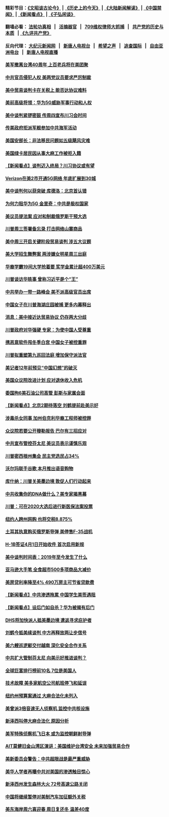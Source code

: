 #### 精彩节目：[《文昭谈古论今》](http://134.209.198.168/wenzhao) | [《历史上的今天》](http://134.209.198.168/today-in-history) | [《大陆新闻解读》](http://134.209.198.168/ntdtv-comedy) | [《中国禁闻》](http://134.209.198.168/ntdtv-news) | [《新闻看点》](http://134.209.198.168/news-insight) | [《子弘闲谈》](http://134.209.198.168/zihongxiantan/) 

  #### 翻墙必看： [法轮功真相](http://134.209.198.168:10000/videos/truth.html) &nbsp;&nbsp;|&nbsp;&nbsp; [活摘器官](http://134.209.198.168:10000/videos/res/Organs/) &nbsp;&nbsp;|&nbsp;&nbsp; [709维权律师大抓捕](http://134.209.198.168:10000/videos/709/) &nbsp;&nbsp;|&nbsp;&nbsp; [共产党的历史与本质](http://134.209.198.168:10000/videos/ccp.html) &nbsp;&nbsp;| [《九评共产党》](http://134.209.198.168:10000/videos/jiuping/) 

#### 反向代理： [大纪元新闻网](http://134.209.198.168:10080/) &nbsp;&nbsp;|&nbsp;&nbsp; [新唐人电视台](http://134.209.198.168:8000/) &nbsp;&nbsp;|&nbsp;&nbsp; [希望之声](http://134.209.198.168:8200/) &nbsp;&nbsp;|&nbsp;&nbsp; [追查国际](http://134.209.198.168:10010/) &nbsp;&nbsp;|&nbsp;&nbsp; [自由亚洲电台](http://134.209.198.168:9800/) &nbsp;&nbsp;|&nbsp;&nbsp; [新唐人电视直播](http://134.209.198.168/) 

#### [美军撤离台湾40周年 上百老兵将在美团聚](../pages/nsc412/n11162022.md?t=04040937) 

#### [中共官员侵犯人权 美两党议员要求严厉制裁](../pages/nsc412/n11161642.md?t=04040937) 

#### [美中贸易谈判卡在关税上 能否达协议难料](../pages/nsc412/n11161289.md?t=04040937) 

#### [美前高级将领：华为5G威胁军事行动和人权](../pages/nsc412/n11161385.md?t=04040937) 

#### [美中谈判紧锣密鼓 传周四宣布川习会时间](../pages/nsc412/n11161382.md?t=04040937) 

#### [传美政府拒派军舰参加中共海军活动](../pages/nsc412/n11161261.md?t=04040937) 

#### [美国安部长：非法移民问题如五级飓风灾难](../pages/nsc412/n11161128.md?t=04040937) 

#### [美国绿卡居民因从事大麻工作被拒入籍](../pages/nsc412/n11161020.md?t=04040937) 

#### [【新闻看点】谈判迈入终局？川习协议或有望](../pages/nsc412/n11160762.md?t=04040937) 

#### [Verizon在美2市开通5G网络 年底扩展到30城](../pages/nsc412/n11160738.md?t=04040937) 

#### [美中谈判何以获突破 库德洛：北京首认错](../pages/nsc412/n11160775.md?t=04040937) 

#### [为何力阻华为5G 金里奇：中共是极权国家](../pages/nsc412/n11160683.md?t=04040937) 

#### [美议员提法案 应对和制裁俄罗斯干预大选](../pages/nsc412/n11160333.md?t=04040937) 

#### [川普周三签署备忘录 打击网络山寨商品](../pages/nsc412/n11160581.md?t=04040937) 

#### [美中周三开启关键阶段贸易谈判 涉五大议题](../pages/nsc412/n11160614.md?t=04040937) 

#### [美大学招生舞弊案 两涉嫌女明星周三出庭](../pages/nsc412/n11160015.md?t=04040937) 

#### [华裔学霸19间大学抢着要 奖学金累计超400万美元](../pages/nsc412/n11160012.md?t=04040937) 

#### [川普谈访华轶事 曾称习近平是个“王”](../pages/nsc412/n11159788.md?t=04040937) 

#### [中共举办一带一路峰会 美不派高级官员出席](../pages/nsc412/n11158984.md?t=04040937) 

#### [中国女子在川普海湖庄园被捕 更多内幕释出](../pages/nsc412/n11159107.md?t=04040937) 

#### [消息：美中接近达贸易协议 仍存两大分歧](../pages/nsc412/n11158910.md?t=04040937) 

#### [川普政府对华强硬 专家：为使中国人受尊重](../pages/nsc412/n11158598.md?t=04040937) 

#### [携恶意软件闯冬季白宫 中国女子被控重罪](../pages/nsc412/n11158549.md?t=04040937) 

#### [川普拟重塑第九巡回法庭 增加保守派法官](../pages/nsc412/n11158297.md?t=04040937) 

#### [美记者12年前预见“中国幻想”的破灭](../pages/nsc412/n11158248.md?t=04040937) 

#### [美国众议院改进计划 应对退休收入危机](../pages/nsc412/n11158418.md?t=04040937) 

#### [委国拘6美石油公司高管 彭斯与家属会面](../pages/nsc412/n11158306.md?t=04040937) 

#### [【新闻看点】北京2期待落空 刘鹤提前赴美示好](../pages/nsc412/n11158091.md?t=04040937) 

#### [涉毒杀女同事 加州伯克利华裔工程师被控罪](../pages/nsc412/n11158318.md?t=04040937) 

#### [众议院若要公开穆勒报告 巴尔有三招应对](../pages/nsc412/n11158295.md?t=04040937) 

#### [中共宣布管控芬太尼 美议员表示谨慎乐观](../pages/nsc412/n11158095.md?t=04040937) 

#### [川普密西根州集会 民主党选民占34%](../pages/nsc412/n11157997.md?t=04040937) 

#### [沃尔玛联手谷歌 本月推出语音购物](../pages/nsc412/n11157804.md?t=04040937) 

#### [库什纳：川普关美墨边境 敦促人们行动起来](../pages/nsc412/n11157753.md?t=04040937) 

#### [中共收集你的DNA做什么？美专家揭黑幕](../pages/nsc412/n11156644.md?t=04040937) 

#### [川普：可在2020大选后进行新医保法案投票](../pages/nsc412/n11157433.md?t=04040937) 

#### [纽约人跨州网购 也将交税8.875%](../pages/nsc412/n11157392.md?t=04040937) 

#### [土耳其执意购买俄罗斯导弹 美停售F-35战机](../pages/nsc412/n11156910.md?t=04040937) 

#### [H-1B签证4月1日开始收件 首次启用新规](../pages/nsc412/n11156441.md?t=04040937) 

#### [美中谈判时间表：2019年至今发生了什么](../pages/nsc412/n11156116.md?t=04040937) 

#### [亚马逊大手笔 全食超市500多项商品大减价](../pages/nsc412/n11156281.md?t=04040937) 

#### [美房贷利率降至4% 490万房主可节省贷款费](../pages/nsc412/n11155963.md?t=04040937) 

#### [【新闻看点】中共渗透拖累 中国学生美签遇阻](../pages/nsc412/n11155955.md?t=04040937) 

#### [【新闻看点】设后门如自杀？华为被揭有后门](../pages/nsc412/n11155722.md?t=04040937) 

#### [DHS将加快派人抵美墨边境 遣返寻求庇护者](../pages/nsc412/n11155878.md?t=04040937) 

#### [刘鹤今抵美续谈判 中方再释放两让步信号](../pages/nsc412/n11155920.md?t=04040937) 

#### [美六艘巡逻艇交付越南 深化安全合作关系](../pages/nsc412/n11155740.md?t=04040937) 

#### [中共扩大管制芬太尼 向美示好推进谈判？](../pages/nsc412/n11155762.md?t=04040937) 

#### [全球巨富排行榜前10名 7位是美国人](../pages/nsc412/n11155641.md?t=04040937) 

#### [技术故障 美多家航空公司航班停飞和延误](../pages/nsc412/n11155658.md?t=04040937) 

#### [纽约州预算案通过 大麻合法化未列入](../pages/nsc412/n11155338.md?t=04040937) 

#### [美曾派3倍音速无人侦察机 监控中共核设施](../pages/nsc412/n11155218.md?t=04040937) 

#### [新泽西叫停大麻合法化 原因分析](../pages/nsc412/n11155324.md?t=04040937) 

#### [美军特殊侦察机飞日本 或为监控朝鲜射导弹](../pages/nsc412/n11154756.md?t=04040937) 

#### [AIT莫健旧金山湾区演讲：美国维护台湾安全 未来加强贸易合作](../pages/nsc412/n11154656.md?t=04040937) 

#### [美新委员会警告：中共超限战是最严重威胁](../pages/nsc412/n11153754.md?t=04040937) 

#### [美华人学者再曝中共对美国的渗透触目惊心](../pages/nsc412/n11150248.md?t=04040937) 

#### [新泽西州发生森林大火 72号高速公路关闭](../pages/nsc412/n11153542.md?t=04040937) 

#### [中国将继续暂停对美制汽车加征额外关税](../pages/nsc412/n11153472.md?t=04040937) 

#### [美东海岸周六喜迎春 周日复还冬 温差40度](../pages/nsc412/n11153370.md?t=04040937) 


